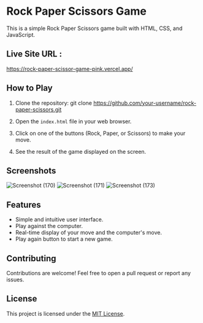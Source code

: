 # Rock Paper Scissors Game

This is a simple Rock Paper Scissors game built with HTML, CSS, and JavaScript.

## Live Site URL : 
https://rock-paper-scissor-game-pink.vercel.app/

## How to Play

1. Clone the repository:
git clone https://github.com/your-username/rock-paper-scissors.git
2. Open the `index.html` file in your web browser.

3. Click on one of the buttons (Rock, Paper, or Scissors) to make your move.

4. See the result of the game displayed on the screen.

## Screenshots
![Screenshot (170)](https://github.com/IshaGitHubProfile/RockPaperScissor-Game/assets/143515190/ac90fdd1-5d70-43f8-b5f6-d41c04e5245e)
![Screenshot (171)](https://github.com/IshaGitHubProfile/RockPaperScissor-Game/assets/143515190/2c68e6d6-37de-43d2-9164-afe6b268da29)
![Screenshot (173)](https://github.com/IshaGitHubProfile/RockPaperScissor-Game/assets/143515190/9659fd5f-0978-414e-8b20-a9520b74d224)

## Features

- Simple and intuitive user interface.
- Play against the computer.
- Real-time display of your move and the computer's move.
- Play again button to start a new game.

## Contributing

Contributions are welcome! Feel free to open a pull request or report any issues.

## License

This project is licensed under the [MIT License](LICENSE).
